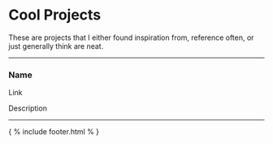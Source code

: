 # Cool Projects

These are projects that I either found inspiration from, reference often, or just generally think are neat.


---

### Name

Link

Description

---


{ % include footer.html % }
